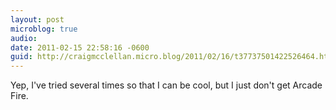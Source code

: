 ```yaml
---
layout: post
microblog: true
audio: 
date: 2011-02-15 22:58:16 -0600
guid: http://craigmcclellan.micro.blog/2011/02/16/t37737501422526464.html
---
```

Yep, I've tried several times so that I can be cool, but I just don't get Arcade Fire.
